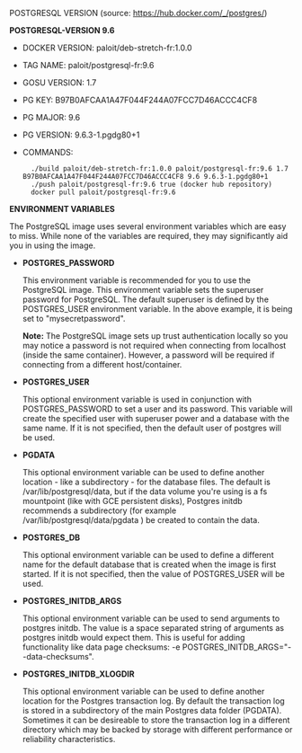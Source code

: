 POSTGRESQL VERSION (source: https://hub.docker.com/_/postgres/)

**POSTGRESQL-VERSION 9.6**

- DOCKER VERSION: paloit/deb-stretch-fr:1.0.0
- TAG NAME: paloit/postgresql-fr:9.6
- GOSU VERSION: 1.7
- PG KEY: B97B0AFCAA1A47F044F244A07FCC7D46ACCC4CF8
- PG MAJOR: 9.6
- PG VERSION: 9.6.3-1.pgdg80+1
- COMMANDS:

        ./build paloit/deb-stretch-fr:1.0.0 paloit/postgresql-fr:9.6 1.7 B97B0AFCAA1A47F044F244A07FCC7D46ACCC4CF8 9.6 9.6.3-1.pgdg80+1
        ./push paloit/postgresql-fr:9.6 true (docker hub repository)
        docker pull paloit/postgresql-fr:9.6

**ENVIRONMENT VARIABLES**

The PostgreSQL image uses several environment variables which are easy to miss. While none of the variables are required, they may significantly aid you in using the image.

- **POSTGRES_PASSWORD**

    This environment variable is recommended for you to use the PostgreSQL image. This environment variable sets the superuser password for PostgreSQL. The default superuser is defined by the POSTGRES_USER environment variable. In the above example, it is being set to "mysecretpassword".
    
    **Note:** The PostgreSQL image sets up trust authentication locally so you may notice a password is not required when connecting from localhost (inside the same container). However, a password will be required if connecting from a different host/container.

- **POSTGRES_USER**

    This optional environment variable is used in conjunction with POSTGRES_PASSWORD to set a user and its password. This variable will create the specified user with superuser power and a database with the same name. If it is not specified, then the default user of postgres will be used.

- **PGDATA**

    This optional environment variable can be used to define another location - like a subdirectory - for the database files. The default is /var/lib/postgresql/data, but if the data volume you're using is a fs mountpoint (like with GCE persistent disks), Postgres initdb recommends a subdirectory (for example /var/lib/postgresql/data/pgdata ) be created to contain the data.

- **POSTGRES_DB**

    This optional environment variable can be used to define a different name for the default database that is created when the image is first started. If it is not specified, then the value of POSTGRES_USER will be used.

- **POSTGRES_INITDB_ARGS**

    This optional environment variable can be used to send arguments to postgres initdb. The value is a space separated string of arguments as postgres initdb would expect them. This is useful for adding functionality like data page checksums: -e POSTGRES_INITDB_ARGS="--data-checksums".

- **POSTGRES_INITDB_XLOGDIR**

    This optional environment variable can be used to define another location for the Postgres transaction log. By default the transaction log is stored in a subdirectory of the main Postgres data folder (PGDATA). Sometimes it can be desireable to store the transaction log in a different directory which may be backed by storage with different performance or reliability characteristics.
